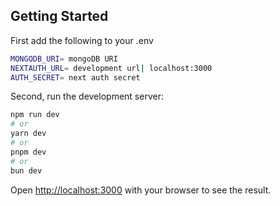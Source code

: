 
## Getting Started
First add the following to your .env
```bash 
MONGODB_URI= mongoDB URI
NEXTAUTH_URL= development url| localhost:3000
AUTH_SECRET= next auth secret
```
Second, run the development server:

```bash
npm run dev
# or
yarn dev
# or
pnpm dev
# or
bun dev
```

Open [http://localhost:3000](http://localhost:3000) with your browser to see the result.

